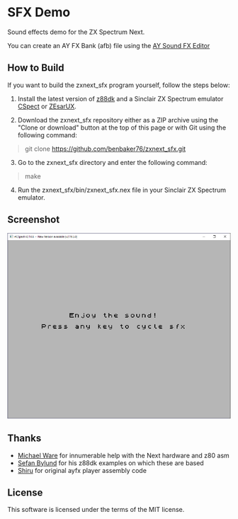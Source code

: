 # SFX Demo

Sound effects demo for the ZX Spectrum Next.

You can create an AY FX Bank (afb) file using the [AY Sound FX Editor](https://github.com/Threetwosevensixseven/ayfxedit-improved)

## How to Build

If you want to build the zxnext_sfx program yourself, follow the steps below:

1. Install the latest version of [z88dk](https://github.com/z88dk/z88dk) and
a Sinclair ZX Spectrum emulator [CSpect](https://dailly.blogspot.com/) or
[ZEsarUX](https://sourceforge.net/projects/zesarux/).

2. Download the zxnext_sfx repository either as a ZIP archive using the
"Clone or download" button at the top of this page or with Git using the
following command:

> git clone https://github.com/benbaker76/zxnext_sfx.git

3. Go to the zxnext_sfx directory and enter the following command:

> make

4. Run the zxnext_sfx/bin/zxnext_sfx.nex file in your
Sinclair ZX Spectrum emulator.

## Screenshot
![](screenshot.png)

## Thanks

- [Michael Ware](https://www.rustypixels.uk/) for innumerable help with the Next hardware and z80 asm
- [Sefan Bylund](https://github.com/stefanbylund) for his z88dk examples on which these are based
- [Shiru](https://shiru.untergrund.net/software.shtml) for original ayfx player assembly code

## License

This software is licensed under the terms of the MIT license.
